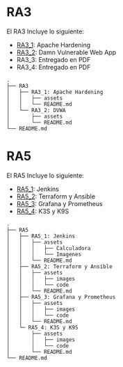 # RA3

El RA3 Incluye lo siguiente:

* [RA3_1](https://github.com/marconajcoz/pps-1033563/tree/main/RA3/RA3_1): Apache Hardening
* [RA3_2](https://github.com/marconajcoz/pps-1033563/tree/main/RA3/RA3_2): Damn Vulnerable Web App
* RA3_3: Entregado en PDF
* RA3_4: Entregado en PDF

```
.
├── RA3
│   ├── RA3_1: Apache Hardening
│   │   ├── assets
│   │   └── README.md
│   └── RA3_2: DVWA
│       ├── assets
│       └── README.md
└── README.md

```

# RA5

El RA5 Incluye lo siguiente:

* [RA5_1](https://github.com/marconajcoz/pps-1033563/tree/main/RA5/RA5_1): Jenkins
* [RA5_2](https://github.com/marconajcoz/pps-1033563/tree/main/RA5/RA5_2): Terraform y Ansible
* [RA5_3](https://github.com/marconajcoz/pps-1033563/tree/main/RA5/RA5_3): Grafana y Prometheus
* [RA5_4](https://github.com/marconajcoz/pps-1033563/tree/main/RA5/RA5_4): K3S y K9S

```
.
├── RA5
│   ├── RA5_1: Jenkins
│   │   ├── assets
│   │   │   ├── Calculadora
│   │   │   └── Imagenes
│   │   └── README.md
│   ├── RA5_2: Terraform y Ansible
│   │   ├── assets
│   │   │   ├── images
│   │   │   └── code
│   │   └── README.md
│   ├── RA5_3: Grafana y Prometheus
│   │   ├── assets
│   │   │   ├── images
│   │   │   └── code
│   │   └── README.md
│   └─ RA5_4: K3S y K9S
│       ├── assets
│       │   ├── images
│       │   └── code
│       └── README.md
└── README.md

```

